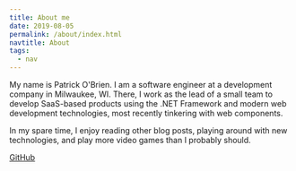 ```yaml
---
title: About me
date: 2019-08-05
permalink: /about/index.html
navtitle: About
tags:
  - nav
---
```


My name is Patrick O'Brien. I am a software engineer at a development company in Milwaukee, WI. There, I work as the lead of a small team to develop SaaS-based products using the .NET Framework and modern web development technologies, most recently tinkering with web components.

In my spare time, I enjoy reading other blog posts, playing around with new technologies, and play more video games than I probably should.

[GitHub](https://github.com/p-ob/)
